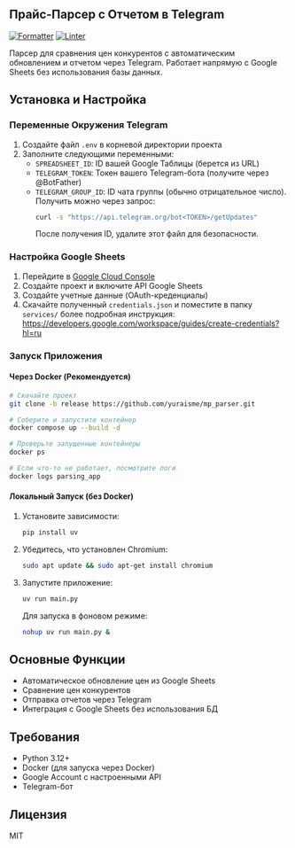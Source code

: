 ## Прайс-Парсер с Отчетом в Telegram

[![Formatter](https://img.shields.io/badge/formatter-black-black)](https://github.com/psf/black)
[![Linter](https://img.shields.io/badge/linter-mypy-1f5082)](https://mypy-lang.org/)

Парсер для сравнения цен конкурентов с автоматическим обновлением и отчетом через Telegram. Работает напрямую с Google Sheets без использования базы данных.

## Установка и Настройка

### Переменные Окружения Telegram

1. Создайте файл `.env` в корневой директории проекта
2. Заполните следующими переменными:
   - `SPREADSHEET_ID`: ID вашей Google Таблицы (берется из URL)
   - `TELEGRAM_TOKEN`: Токен вашего Telegram-бота (получите через @BotFather)
   - `TELEGRAM_GROUP_ID`: ID чата группы (обычно отрицательное число). Получить можно через запрос:
     ```bash
     curl -s "https://api.telegram.org/bot<TOKEN>/getUpdates"
     ```
     После получения ID, удалите этот файл для безопасности.

### Настройка Google Sheets

1. Перейдите в [Google Cloud Console](https://console.cloud.google.com/)
2. Создайте проект и включите API Google Sheets
3. Создайте учетные данные (OAuth-креденциалы)
4. Скачайте полученный `credentials.json` и поместите в папку `services/`
более подробная инструкция:
https://developers.google.com/workspace/guides/create-credentials?hl=ru

### Запуск Приложения

#### Через Docker (Рекомендуется)
```bash
# Cкачайте проект
git clone -b release https://github.com/yuraisme/mp_parser.git
```

```bash
# Соберите и запустите контейнер
docker compose up --build -d

# Проверьте запущенные контейнеры
docker ps

# Если что-то не работает, посмотрите логи
docker logs parsing_app
```

#### Локальный Запуск (без Docker)

1. Установите зависимости:
   ```bash
   pip install uv
   ```

2. Убедитесь, что установлен Chromium:
   ```bash
   sudo apt update && sudo apt-get install chromium
   ```

3. Запустите приложение:
   ```bash
   uv run main.py
   ```
   Для запуска в фоновом режиме:
   ```bash
   nohup uv run main.py &
   ```

## Основные Функции

- Автоматическое обновление цен из Google Sheets
- Сравнение цен конкурентов
- Отправка отчетов через Telegram
- Интеграция с Google Sheets без использования БД

## Требования

- Python 3.12+
- Docker (для запуска через Docker)
- Google Account с настроенными API
- Telegram-бот

## Лицензия

MIT
```